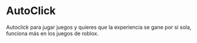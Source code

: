 # AutoClick
Autoclick para jugar juegos y quieres que la experiencia se gane por si sola, funciona más en los juegos de roblox.
